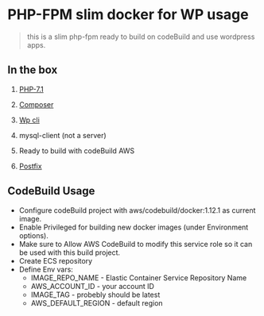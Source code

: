 # PHP-FPM slim docker for WP usage
> this is a slim php-fpm ready to build on codeBuild and use wordpress apps.

## In the box

1. [PHP-7.1](https://hub.docker.com/_/php/)

2. [Composer](https://getcomposer.org/)

3. [Wp cli](https://wp-cli.org/)

4. mysql-client (not a server)

5. Ready to build with codeBuild AWS

6. [Postfix](http://www.postfix.org/)

## CodeBuild Usage

* Configure codeBuild project with aws/codebuild/docker:1.12.1 as current image.
* Enable Privileged for building new docker images (under Environment options).
* Make sure to Allow AWS CodeBuild to modify this service role so it can be used with this build project.
* Create ECS repository
* Define Env vars:
    * IMAGE_REPO_NAME - Elastic Container Service Repository Name
    * AWS_ACCOUNT_ID - your account ID
    * IMAGE_TAG - probebly should be latest
    * AWS_DEFAULT_REGION - default region
